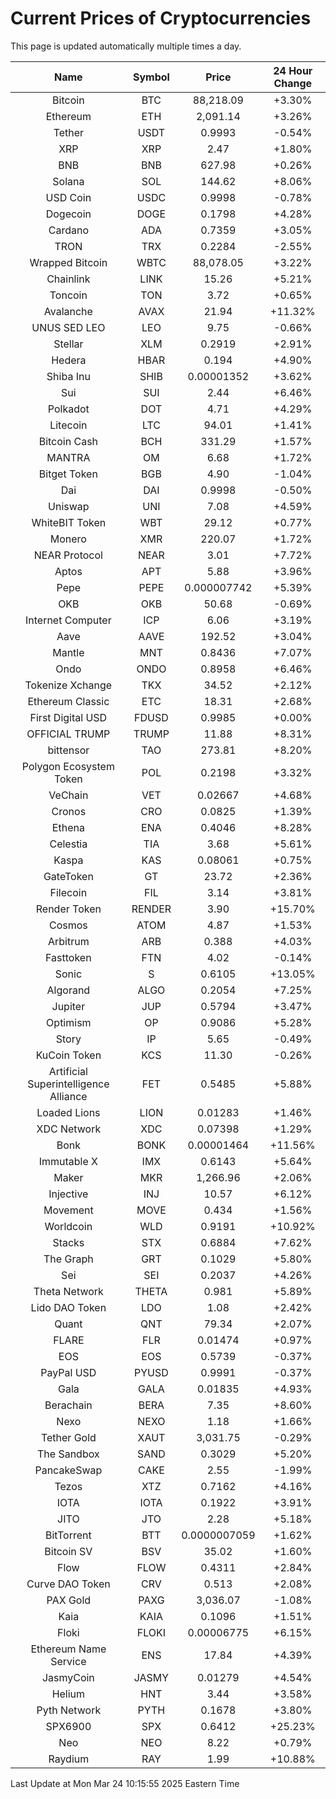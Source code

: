 # Current Prices of Cryptocurrencies
This page is updated automatically multiple times a day.

| Name | Symbol | Price | 24 Hour Change |
| :---: |:---:| :---: | :---: |
| Bitcoin | BTC | 88,218.09 | +3.30% |
| Ethereum | ETH | 2,091.14 | +3.26% |
| Tether | USDT | 0.9993 | -0.54% |
| XRP | XRP | 2.47 | +1.80% |
| BNB | BNB | 627.98 | +0.26% |
| Solana | SOL | 144.62 | +8.06% |
| USD Coin | USDC | 0.9998 | -0.78% |
| Dogecoin | DOGE | 0.1798 | +4.28% |
| Cardano | ADA | 0.7359 | +3.05% |
| TRON | TRX | 0.2284 | -2.55% |
| Wrapped Bitcoin | WBTC | 88,078.05 | +3.22% |
| Chainlink | LINK | 15.26 | +5.21% |
| Toncoin | TON | 3.72 | +0.65% |
| Avalanche | AVAX | 21.94 | +11.32% |
| UNUS SED LEO | LEO | 9.75 | -0.66% |
| Stellar | XLM | 0.2919 | +2.91% |
| Hedera | HBAR | 0.194 | +4.90% |
| Shiba Inu | SHIB | 0.00001352 | +3.62% |
| Sui | SUI | 2.44 | +6.46% |
| Polkadot | DOT | 4.71 | +4.29% |
| Litecoin | LTC | 94.01 | +1.41% |
| Bitcoin Cash | BCH | 331.29 | +1.57% |
| MANTRA | OM | 6.68 | +1.72% |
| Bitget Token | BGB | 4.90 | -1.04% |
| Dai | DAI | 0.9998 | -0.50% |
| Uniswap | UNI | 7.08 | +4.59% |
| WhiteBIT Token | WBT | 29.12 | +0.77% |
| Monero | XMR | 220.07 | +1.72% |
| NEAR Protocol | NEAR | 3.01 | +7.72% |
| Aptos | APT | 5.88 | +3.96% |
| Pepe | PEPE | 0.000007742 | +5.39% |
| OKB | OKB | 50.68 | -0.69% |
| Internet Computer | ICP | 6.06 | +3.19% |
| Aave | AAVE | 192.52 | +3.04% |
| Mantle | MNT | 0.8436 | +7.07% |
| Ondo | ONDO | 0.8958 | +6.46% |
| Tokenize Xchange | TKX | 34.52 | +2.12% |
| Ethereum Classic | ETC | 18.31 | +2.68% |
| First Digital USD | FDUSD | 0.9985 | +0.00% |
| OFFICIAL TRUMP | TRUMP | 11.88 | +8.31% |
| bittensor | TAO | 273.81 | +8.20% |
| Polygon Ecosystem Token | POL | 0.2198 | +3.32% |
| VeChain | VET | 0.02667 | +4.68% |
| Cronos | CRO | 0.0825 | +1.39% |
| Ethena | ENA | 0.4046 | +8.28% |
| Celestia | TIA | 3.68 | +5.61% |
| Kaspa | KAS | 0.08061 | +0.75% |
| GateToken | GT | 23.72 | +2.36% |
| Filecoin | FIL | 3.14 | +3.81% |
| Render Token | RENDER | 3.90 | +15.70% |
| Cosmos | ATOM | 4.87 | +1.53% |
| Arbitrum | ARB | 0.388 | +4.03% |
| Fasttoken | FTN | 4.02 | -0.14% |
| Sonic | S | 0.6105 | +13.05% |
| Algorand | ALGO | 0.2054 | +7.25% |
| Jupiter | JUP | 0.5794 | +3.47% |
| Optimism | OP | 0.9086 | +5.28% |
| Story | IP | 5.65 | -0.49% |
| KuCoin Token | KCS | 11.30 | -0.26% |
| Artificial Superintelligence Alliance | FET | 0.5485 | +5.88% |
| Loaded Lions | LION | 0.01283 | +1.46% |
| XDC Network | XDC | 0.07398 | +1.29% |
| Bonk | BONK | 0.00001464 | +11.56% |
| Immutable X | IMX | 0.6143 | +5.64% |
| Maker | MKR | 1,266.96 | +2.06% |
| Injective | INJ | 10.57 | +6.12% |
| Movement | MOVE | 0.434 | +1.56% |
| Worldcoin | WLD | 0.9191 | +10.92% |
| Stacks | STX | 0.6884 | +7.62% |
| The Graph | GRT | 0.1029 | +5.80% |
| Sei | SEI | 0.2037 | +4.26% |
| Theta Network | THETA | 0.981 | +5.89% |
| Lido DAO Token | LDO | 1.08 | +2.42% |
| Quant | QNT | 79.34 | +2.07% |
| FLARE | FLR | 0.01474 | +0.97% |
| EOS | EOS | 0.5739 | -0.37% |
| PayPal USD | PYUSD | 0.9991 | -0.37% |
| Gala | GALA | 0.01835 | +4.93% |
| Berachain | BERA | 7.35 | +8.60% |
| Nexo | NEXO | 1.18 | +1.66% |
| Tether Gold | XAUT | 3,031.75 | -0.29% |
| The Sandbox | SAND | 0.3029 | +5.20% |
| PancakeSwap | CAKE | 2.55 | -1.99% |
| Tezos | XTZ | 0.7162 | +4.16% |
| IOTA | IOTA | 0.1922 | +3.91% |
| JITO | JTO | 2.28 | +5.18% |
| BitTorrent | BTT | 0.0000007059 | +1.62% |
| Bitcoin SV | BSV | 35.02 | +1.60% |
| Flow | FLOW | 0.4311 | +2.84% |
| Curve DAO Token | CRV | 0.513 | +2.08% |
| PAX Gold | PAXG | 3,036.07 | -1.08% |
| Kaia | KAIA | 0.1096 | +1.51% |
| Floki | FLOKI | 0.00006775 | +6.15% |
| Ethereum Name Service | ENS | 17.84 | +4.39% |
| JasmyCoin | JASMY | 0.01279 | +4.54% |
| Helium | HNT | 3.44 | +3.58% |
| Pyth Network | PYTH | 0.1678 | +3.80% |
| SPX6900 | SPX | 0.6412 | +25.23% |
| Neo | NEO | 8.22 | +0.79% |
| Raydium | RAY | 1.99 | +10.88% |

Last Update at Mon Mar 24 10:15:55 2025 Eastern Time
